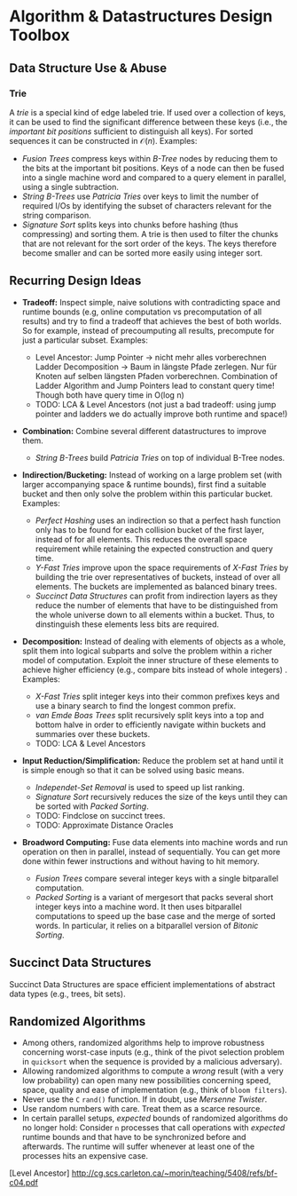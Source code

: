 # Algorithm & Datastructures Design Toolbox

## Data Structure Use & Abuse

### Trie
A _trie_ is a special kind of edge labeled trie. If used over a collection of keys, it can be used to find the significant difference between these keys (i.e., the _important bit positions_ sufficient to distinguish all keys). For sorted sequences it can be constructed in $\mathcal{O}(n)$. Examples:

* _Fusion Trees_ compress keys within _B-Tree_ nodes by reducing them to the bits at the important bit positions. Keys of a node can then be fused into a single machine word and 
compared to a query element in parallel, using a single subtraction.
* _String B-Trees_ use _Patricia Tries_ over keys to limit the number of required I/Os by identifying the subset of characters relevant for the string comparison. 
* _Signature Sort_ splits keys into chunks before hashing (thus compressing) and sorting them. A trie is then used to filter the chunks that are not relevant for the sort order of the keys. The keys therefore become smaller and can be sorted more easily using integer sort.



## Recurring Design Ideas
* __Tradeoff:__ Inspect simple, naive solutions with contradicting space and runtime bounds (e.g, online computation vs precomputation of all results) and try to find a tradeoff that achieves the best of both worlds.  So for example, instead of precoumputing all results, precompute for just a particular subset. Examples:
    - Level Ancestor:
        Jump Pointer -> nicht mehr alles vorberechnen
        Ladder Decomposition -> Baum in längste Pfade zerlegen. Nur für Knoten auf selben längsten Pfaden vorberechnen.
        Combination of Ladder Algorithm and Jump Pointers lead to constant query time! Though both have query time in O(log n)
    - TODO: LCA & Level Ancestors  (not just a bad tradeoff: using jump pointer and ladders we do actually improve both runtime and space!)

* __Combination:__ Combine several different datastructures to improve them.
    - _String B-Trees_ build _Patricia Tries_ on top of individual B-Tree nodes.

* __Indirection/Bucketing:__ Instead of working on a large problem set (with larger accompanying space & runtime bounds), first find a suitable bucket and then only solve the problem within this particular bucket. Examples:
    - _Perfect Hashing_ uses an indirection so that a perfect hash function only has to be found for each collision bucket of the first layer, instead of for all elements. This reduces the overall space requirement while retaining the expected construction and query time.
    - _Y-Fast Tries_ improve upon the space requirements of _X-Fast Tries_ by building the trie over representatives of buckets, instead of over all elements. The buckets are implemented as balanced binary trees. 
    - _Succinct Data Structures_ can profit from indirection layers as they reduce the number of elements that have to be distinguished from the whole universe down to all elements within a bucket. Thus, to dinstinguish these elements less bits are required.

* __Decomposition:__ Instead of dealing with elements of objects as a whole, split them into logical subparts and solve the problem within a richer model of computation. Exploit the inner structure of these elements to achieve higher efficiency (e.g., compare bits instead of whole integers) . Examples:
    - _X-Fast Tries_ split integer keys into their common prefixes keys and use a binary search to find the longest common prefix. 
    - _van Emde Boas Trees_ split recursively split keys into a top and bottom halve in order to efficiently navigate within buckets and summaries over these buckets. 
    - TODO: LCA & Level Ancestors

* __Input Reduction/Simplification:__ Reduce the problem set at hand until it is simple enough so that it can be solved using basic means. 
    - _Independet-Set Removal_ is used to speed up list ranking.
    - _Signature Sort_ recursively reduces the size of the keys until they can be sorted with _Packed Sorting_.
    - TODO: Findclose on succinct trees.
    - TODO: Approximate Distance Oracles

* __Broadword Computing:__ Fuse data elements into machine words and run operation on then in parallel, instead of sequentially. You can get more done within fewer instructions and without having to hit memory.
    - _Fusion Trees_ compare several integer keys with a single bitparallel computation.
    - _Packed Sorting_ is a variant of mergesort that packs several short integer keys into a machine word. It then uses bitparallel computations to speed up the base case and the merge of sorted words. In particular, it relies on a bitparallel version of _Bitonic Sorting_.


## Succinct Data Structures
Succinct Data Structures are space efficient implementations of abstract data types (e.g., trees, bit sets). 

## Randomized Algorithms

* Among others, randomized algorithms help to improve robustness concerning worst-case inputs (e.g., think of the pivot selection problem in `quicksort` when the sequence is provided by a malicious adversary).
* Allowing randomized algorithms to compute a _wrong_ result (with a very low probability) can open many new possibilities concerning speed, space, quality and ease of implementation (e.g., think of `bloom filters`).
* Never use the `C` `rand()` function. If in doubt, use _Mersenne Twister_.
* Use random numbers with care. Treat them as a scarce resource.
* In certain parallel setups, _expected_ bounds of randomized algorithms do no longer hold: Consider `n` processes that call operations with _expected_ runtime bounds and that have to be synchronized before and afterwards. The runtime will suffer whenever at least one of the processes hits an expensive case. 


[Level Ancestor] http://cg.scs.carleton.ca/~morin/teaching/5408/refs/bf-c04.pdf
